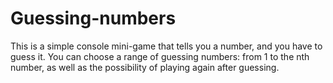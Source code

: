 # Guessing-numbers
This is a simple console mini-game that tells you a number, and you have to guess it. You can choose a range of guessing numbers: from 1 to the nth number, as well as the possibility of playing again after guessing.

